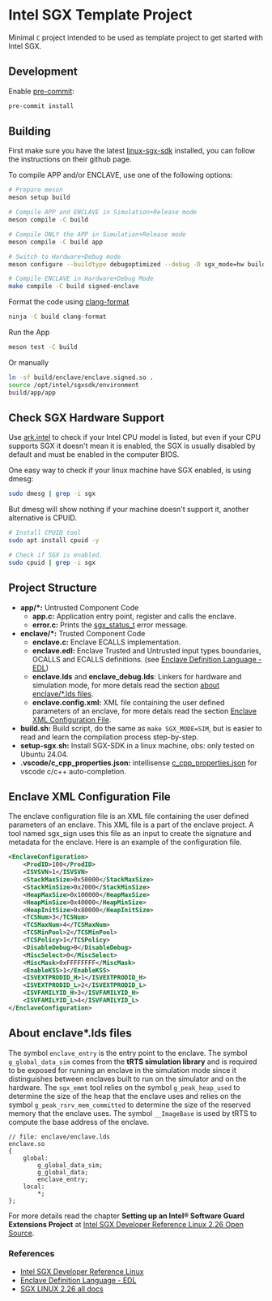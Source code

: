 # Intel SGX Template Project

Minimal `C` project intended to be used as template project to get started with Intel SGX.

## Development

Enable [pre-commit](https://pre-commit.com/):

```sh
pre-commit install
```

## Building

First make sure you have the latest [linux-sgx-sdk](https://github.com/intel/linux-sgx) installed, you can follow the
instructions on their github page.

To compile APP and/or ENCLAVE, use one of the following options:

```sh
# Prepare meson
meson setup build

# Compile APP and ENCLAVE in Simulation+Release mode
meson compile -C build

# Compile ONLY the APP in Simulation+Release mode
meson compile -C build app

# Switch to Hardware+Debug mode
meson configure --buildtype debugoptimized --debug -D sgx_mode=hw build

# Compile ENCLAVE in Hardware+Debug Mode
make compile -C build signed-enclave
```

Format the code using [clang-format](https://clang.llvm.org/docs/ClangFormat.html)

```sh
ninja -C build clang-format
```

Run the App

```sh
meson test -C build
```

Or manually

```sh
ln -sf build/enclave/enclave.signed.so .
source /opt/intel/sgxsdk/environment
build/app/app
```

## Check SGX Hardware Support

Use [ark.intel](https://www.intel.com/content/www/us/en/ark/featurefilter.html?productType=873) to check if your Intel
CPU model is listed, but even if your CPU supports SGX it doesn't mean it is enabled, the SGX is usually disabled by
default and must be enabled in the computer BIOS.

One easy way to check if your linux machine have SGX enabled, is using dmesg:

```sh
sudo dmesg | grep -i sgx
```

But dmesg will show nothing if your machine doesn't support it, another alternative is CPUID.

```sh
# Install CPUID tool
sudo apt install cpuid -y

# Check if SGX is enabled.
sudo cpuid | grep -i sgx
```

## Project Structure

- **app/\*:** Untrusted Component Code
  - **app.c:** Application entry point, register and calls the enclave.
  - **error.c:** Prints the
    [sgx_status_t](https://github.com/intel/linux-sgx/blob/sgx_2.26/common/inc/sgx_error.h#L37-L127) error message.
- **enclave/\*:** Trusted Component Code
  - **enclave.c:** Enclave ECALLS implementation.
  - **enclave.edl:** Enclave Trusted and Untrusted input types boundaries, OCALLS and ECALLS definitions. (see
    [Enclave Definition Language - EDL](https://cdrdv2-public.intel.com/671446/input-types-and-boundary-checking-edl.pdf))
  - **enclave.lds** and **enclave_debug.lds**: Linkers for hardware and simulation mode, for more detals read the
    section [about enclave/\*.lds files](#about-enclavelds-files).
  - **enclave.config.xml:** XML file containing the user defined parameters of an enclave, for more detals read the
    section [Enclave XML Configuration File](#enclave-xml-configuration-file).
- **build.sh:** Build script, do the same as `make SGX_MODE=SIM`, but is easier to read and learn the compilation
  process step-by-step.
- **setup-sgx.sh:** Install SGX-SDK in a linux machine, obs: only tested on Ubuntu 24.04.
- **.vscode/c_cpp_properties.json:** intellisense
  [c_cpp_properties.json](https://code.visualstudio.com/docs/cpp/customize-cpp-settings) for vscode c/c++
  auto-completion.

## Enclave XML Configuration File

The enclave configuration file is an XML file containing the user defined parameters of an enclave. This XML file is a
part of the enclave project. A tool named sgx_sign uses this file as an input to create the signature and metadata for
the enclave. Here is an example of the configuration file.

```xml
<EnclaveConfiguration>
    <ProdID>100</ProdID>
    <ISVSVN>1</ISVSVN>
    <StackMaxSize>0x50000</StackMaxSize>
    <StackMinSize>0x2000</StackMinSize>
    <HeapMaxSize>0x100000</HeapMaxSize>
    <HeapMinSize>0x40000</HeapMinSize>
    <HeapInitSize>0x80000</HeapInitSize>
    <TCSNum>3</TCSNum>
    <TCSMaxNum>4</TCSMaxNum>
    <TCSMinPool>2</TCSMinPool>
    <TCSPolicy>1</TCSPolicy>
    <DisableDebug>0</DisableDebug>
    <MiscSelect>0</MiscSelect>
    <MiscMask>0xFFFFFFFF</MiscMask>
    <EnableKSS>1</EnableKSS>
    <ISVEXTPRODID_H>1</ISVEXTPRODID_H>
    <ISVEXTPRODID_L>2</ISVEXTPRODID_L>
    <ISVFAMILYID_H>3</ISVFAMILYID_H>
    <ISVFAMILYID_L>4</ISVFAMILYID_L>
</EnclaveConfiguration>
```

## About enclave\*.lds files

The symbol `enclave_entry` is the entry point to the enclave. The symbol `g_global_data_sim` comes from the **tRTS
simulation library** and is required to be exposed for running an enclave in the simulation mode since it distinguishes
between enclaves built to run on the simulator and on the hardware. The `sgx_emmt` tool relies on the symbol
`g_peak_heap_used` to determine the size of the heap that the enclave uses and relies on the symbol
`g_peak_rsrv_mem_committed` to determine the size of the reserved memory that the enclave uses. The symbol `__ImageBase`
is used by tRTS to compute the base address of the enclave.

```
// file: enclave/enclave.lds
enclave.so
{
    global:
        g_global_data_sim;
        g_global_data;
        enclave_entry;
    local:
        *;
};
```

For more details read the chapter **Setting up an Intel® Software Guard Extensions Project** at
[Intel SGX Developer Reference Linux 2.26 Open Source](https://download.01.org/intel-sgx/sgx-linux/2.26/docs/Intel_SGX_Developer_Reference_Linux_2.26_Open_Source.pdff).

### References

- [Intel SGX Developer Reference Linux](https://download.01.org/intel-sgx/sgx-linux/2.26/docs/Intel_SGX_Developer_Reference_Linux_2.26_Open_Source.pdf)
- [Enclave Definition Language - EDL](https://cdrdv2-public.intel.com/671446/input-types-and-boundary-checking-edl.pdf)
- [SGX LINUX 2.26 all docs](https://download.01.org/intel-sgx/sgx-linux/2.26/docs/)

